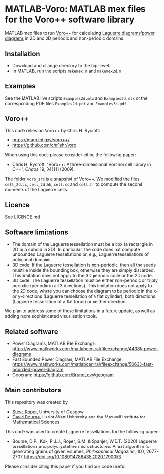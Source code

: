 # MATLAB-Voro: MATLAB mex files for the Voro++ software library
MATLAB mex files to run [Voro++](https://math.lbl.gov/voro++/) for calculating [Laguerre diagrams/power diagrams](https://en.wikipedia.org/wiki/Power_diagram) in 2D and 3D periodic and non-periodic domains.

## Installation ##

* Download and change directory to the top-level.
* In MATLAB, run the scripts ``makemex.m`` and ``makemex2d.m``

## Examples ##

See the MATLAB live scripts ``Examples2d.mlx`` and ``Examples3d.mlx`` or the corresponding PDF files ``Examples2d.pdf`` and ``Examples3d.pdf``.

## Voro++ ##

This code relies on Voro++ by Chris H. Rycroft:
* <https://math.lbl.gov/voro++/>
* <https://github.com/chr1shr/voro>

When using this code please consider citing the following paper:
* Chris H. Rycroft, "Voro++: A three-dimensional Voronoi cell library in C++", *Chaos* 19, 041111 (2009).

The folder `voro_src` is a snapshot of Voro++. We modified the files ``cell_2d.cc``, ``cell_2d.hh``, ``cell.cc`` and ``cell.hh`` to compute the second moments of the Laguerre cells.

## Licence ##

See LICENCE.md

## Software limitations ##

* The domain of the Laguerre tessellation must be a box (a rectangle in 2D or a cuboid in 3D). In particular, the code does not compute unbounded Laguerre tessellations or, e.g., Laguerre tessellations of polygonal domains. 
* 3D code: If the Laguerre tessellation is non-periodic, then all the seeds must lie inside the bounding box, otherwise they are simply discarded. This limitation does not apply to the 3D periodic code or the 2D code.
* 3D code: The Laguerre tessellation must be either non-periodic or triply periodic (periodic in all 3 directions). This limitation does not apply to the 2D code, where you can choose the diagram to be periodic in the x- or y-directions (Laguerre tessellation of a flat cylinder), both directions (Laguerre tessellation of a flat torus) or neither direction.

We plan to address some of these limitations in a future update, as well as adding more sophisticated visualisation tools.

## Related software ##

* Power Diagrams, MATLAB File Exchange: <https://www.mathworks.com/matlabcentral/fileexchange/44385-power-diagrams>
* Fast Bounded Power Diagram, MATLAB File Exchange: <https://www.mathworks.com/matlabcentral/fileexchange/56633-fast-bounded-power-diagram> 
* Geogram: <https://github.com/BrunoLevy/geogram>

## Main contributors ##
This repository was created by

* [Steve Roper](https://www.gla.ac.uk/schools/mathematicsstatistics/staff/stevenroper/#), University of Glasgow
* [David Bourne](http://www.macs.hw.ac.uk/~db92/), Heriot-Watt University and the Maxwell Institute for Mathematical Sciences

This code was used to create Laguerre tessellations for the following paper:

* Bourne, D.P., Kok, P.J.J., Roper, S.M. & Spanjer, W.D.T. (2020) Laguerre tessellations and polycrystalline microstructures: A fast algorithm for generating grains of given volumes, *Philosophical Magazine*, 100, 2677-2707. <https://doi.org/10.1080/14786435.2020.1790053>

Please consider citing this paper if you find our code useful.
